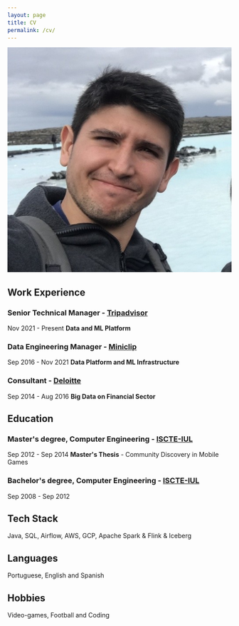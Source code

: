 ```yaml
---
layout: page
title: CV
permalink: /cv/
---
```


![Profile Picture](/assets/myself.jpeg)

## Work Experience

### Senior Technical Manager  - [Tripadvisor](https://www.tripadvisor.com/) 
Nov 2021 - Present
**Data and ML Platform**
### Data Engineering Manager  - [Miniclip](https://www.miniclip.com/) 
Sep 2016 - Nov 2021
**Data Platform and ML Infrastructure**
### Consultant - [Deloitte](https://www.deloitte.com/pt/pt.html) 
Sep 2014 - Aug 2016
**Big Data on Financial Sector** 
## Education

### Master's degree, Computer Engineering  - [ISCTE-IUL](https://www.iscte-iul.pt/) 
Sep 2012 - Sep 2014
**Master's Thesis** - Community Discovery in Mobile Games
### Bachelor's degree, Computer Engineering - [ISCTE-IUL](https://www.iscte-iul.pt/) 
Sep 2008 - Sep 2012
## Tech Stack

Java, SQL, Airflow, AWS, GCP, Apache Spark & Flink & Iceberg

## Languages

Portuguese, English and Spanish

## Hobbies

Video-games, Football and Coding


